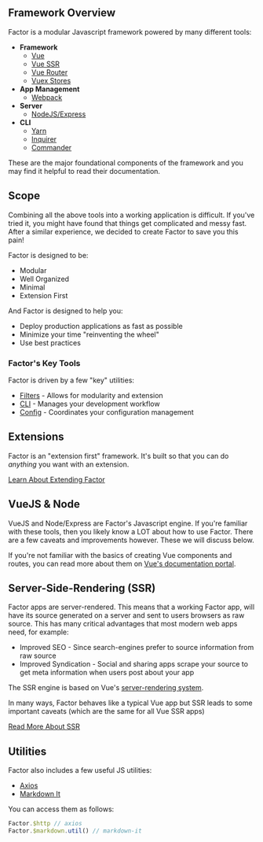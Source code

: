 ## Framework Overview

Factor is a modular Javascript framework powered by many different tools:

- **Framework**
  - [Vue](https://vuejs.org/)
  - [Vue SSR](https://ssr.vuejs.org/)
  - [Vue Router](https://router.vuejs.org/)
  - [Vuex Stores](https://vuex.vuejs.org/)
- **App Management**
  - [Webpack](https://webpack.js.org/)
- **Server**
  - [NodeJS/Express](https://expressjs.com/)
- **CLI**
  - [Yarn](https://yarnpkg.com/en/)
  - [Inquirer](https://github.com/SBoudrias/Inquirer.js/)
  - [Commander](https://github.com/tj/commander.js/)

These are the major foundational components of the framework and you may find it helpful to read their documentation.

## Scope

Combining all the above tools into a working application is difficult. If you've tried it, you might have found that things get complicated and messy fast. After a similar experience, we decided to create Factor to save you this pain!

Factor is designed to be:

- Modular
- Well Organized
- Minimal
- Extension First

And Factor is designed to help you:

- Deploy production applications as fast as possible
- Minimize your time "reinventing the wheel"
- Use best practices

### Factor's Key Tools

Factor is driven by a few "key" utilities:

- [Filters](/guide/filters) - Allows for modularity and extension
- [CLI](/guide/cli) - Manages your development workflow
- [Config](/guide/config) - Coordinates your configuration management

## Extensions

Factor is an "extension first" framework. It's built so that you can do _anything_ you want with an extension.

[Learn About Extending Factor](/guide/extending-factor)

## VueJS & Node

VueJS and Node/Express are Factor's Javascript engine. If you're familiar with these tools, then you likely know a LOT about how to use Factor. There are a few caveats and improvements however. These we will discuss below.

If you're not familiar with the basics of creating Vue components and routes, you can read more about them on [Vue's documentation portal](https://vuejs.org/).

## Server-Side-Rendering (SSR)

Factor apps are server-rendered. This means that a working Factor app, will have its source generated on a server and sent to users browsers as raw source. This has many critical advantages that most modern web apps need, for example:

- Improved SEO - Since search-engines prefer to source information from raw source
- Improved Syndication - Social and sharing apps scrape your source to get meta information when users post about your app

The SSR engine is based on Vue's [server-rendering system](https://ssr.vuejs.org).

In many ways, Factor behaves like a typical Vue app but SSR leads to some important caveats (which are the same for all Vue SSR apps)

[Read More About SSR](/guide/server-side-rendering)

## Utilities

Factor also includes a few useful JS utilities:

- [Axios](https://github.com/axios/axios)
- [Markdown It](https://github.com/markdown-it/markdown-it)

You can access them as follows:

```javascript
Factor.$http // axios
Factor.$markdown.util() // markdown-it
```
